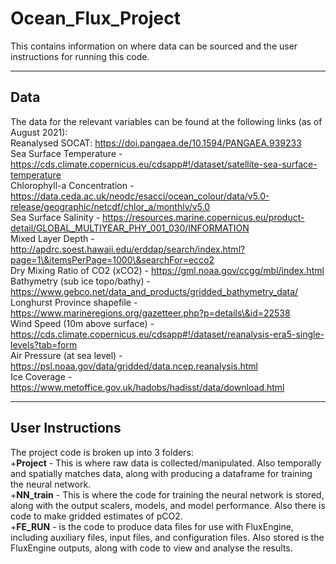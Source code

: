 # Ocean_Flux_Project
This contains information on where data can be sourced and the user instructions for running this code.

***

## Data
The data for the relevant variables can be found at the following links (as of August 2021): <br>
Reanalysed SOCAT: https://doi.pangaea.de/10.1594/PANGAEA.939233 <br>
Sea Surface Temperature - https://cds.climate.copernicus.eu/cdsapp#!/dataset/satellite-sea-surface-temperature <br>
Chlorophyll-a Concentration - https://data.ceda.ac.uk/neodc/esacci/ocean_colour/data/v5.0-release/geographic/netcdf/chlor_a/monthly/v5.0 <br>
Sea Surface Salinity - https://resources.marine.copernicus.eu/product-detail/GLOBAL_MULTIYEAR_PHY_001_030/INFORMATION <br>
Mixed Layer Depth - http://apdrc.soest.hawaii.edu/erddap/search/index.html?page=1\&itemsPerPage=1000\&searchFor=ecco2 <br>
Dry Mixing Ratio of CO2 (xCO2) - https://gml.noaa.gov/ccgg/mbl/index.html <br>
Bathymetry (sub ice topo/bathy) - https://www.gebco.net/data_and_products/gridded_bathymetry_data/ <br>
Longhurst Province shapefile - https://www.marineregions.org/gazetteer.php?p=details\&id=22538 <br>
Wind Speed (10m above surface) - https://cds.climate.copernicus.eu/cdsapp#!/dataset/reanalysis-era5-single-levels?tab=form <br>
Air Pressure (at sea level) - https://psl.noaa.gov/data/gridded/data.ncep.reanalysis.html <br>
Ice Coverage - https://www.metoffice.gov.uk/hadobs/hadisst/data/download.html <br>

***

## User Instructions
The project code is broken up into 3 folders: <br>
+**Project** - This is where raw data is collected/manipulated. Also temporally and spatially matches data, along with producing a dataframe for training the neural network. <br>
+**NN_train** - This is where the code for training the neural network is stored, along with the output scalers, models, and model performance. Also there is code to make gridded estimates of pCO2. <br>
+**FE_RUN** - is the code to produce data files for use with FluxEngine, including auxiliary files, input files, and configuration files. Also stored is the FluxEngine outputs, along with code to view and analyse the results. <br>
